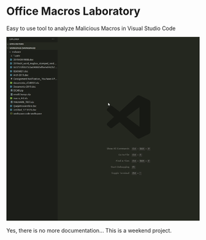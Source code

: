 # Office Macros Laboratory

Easy to use tool to analyze Malicious Macros in Visual Studio Code

![How To Use](./doc/HowToUse.gif)


Yes, there is no more documentation... This is a weekend project.